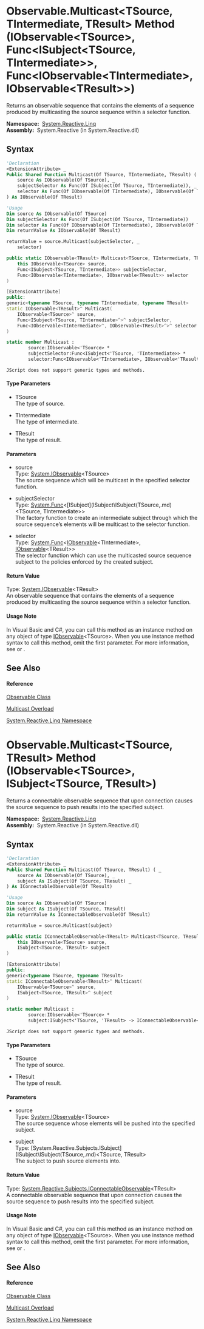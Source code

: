 # Observable.Multicast\<TSource, TIntermediate, TResult\> Method (IObservable\<TSource\>, Func\<ISubject\<TSource, TIntermediate\>\>, Func\<IObservable\<TIntermediate\>, IObservable\<TResult\>\>)

Returns an observable sequence that contains the elements of a sequence produced by multicasting the source sequence within a selector function.

**Namespace:**  [System.Reactive.Linq](System.Reactive.Linq\System.Reactive.Linq.md)  
**Assembly:**  System.Reactive (in System.Reactive.dll)

## Syntax

```vb
'Declaration
<ExtensionAttribute> _
Public Shared Function Multicast(Of TSource, TIntermediate, TResult) ( _
    source As IObservable(Of TSource), _
    subjectSelector As Func(Of ISubject(Of TSource, TIntermediate)), _
    selector As Func(Of IObservable(Of TIntermediate), IObservable(Of TResult)) _
) As IObservable(Of TResult)
```

```vb
'Usage
Dim source As IObservable(Of TSource)
Dim subjectSelector As Func(Of ISubject(Of TSource, TIntermediate))
Dim selector As Func(Of IObservable(Of TIntermediate), IObservable(Of TResult))
Dim returnValue As IObservable(Of TResult)

returnValue = source.Multicast(subjectSelector, _
    selector)
```

```csharp
public static IObservable<TResult> Multicast<TSource, TIntermediate, TResult>(
    this IObservable<TSource> source,
    Func<ISubject<TSource, TIntermediate>> subjectSelector,
    Func<IObservable<TIntermediate>, IObservable<TResult>> selector
)
```

```c++
[ExtensionAttribute]
public:
generic<typename TSource, typename TIntermediate, typename TResult>
static IObservable<TResult>^ Multicast(
    IObservable<TSource>^ source, 
    Func<ISubject<TSource, TIntermediate>^>^ subjectSelector, 
    Func<IObservable<TIntermediate>^, IObservable<TResult>^>^ selector
)
```

```fsharp
static member Multicast : 
        source:IObservable<'TSource> * 
        subjectSelector:Func<ISubject<'TSource, 'TIntermediate>> * 
        selector:Func<IObservable<'TIntermediate>, IObservable<'TResult>> -> IObservable<'TResult> 
```

```jscript
JScript does not support generic types and methods.
```

#### Type Parameters

- TSource  
  The type of source.

- TIntermediate  
  The type of intermediate.

- TResult  
  The type of result.

#### Parameters

- source  
  Type: [System.IObservable](https://msdn.microsoft.com/en-us/library/Dd990377)\<TSource\>  
  The source sequence which will be multicast in the specified selector function.

- subjectSelector  
  Type: [System.Func](https://msdn.microsoft.com/en-us/library/Bb534960)\<[ISubject](ISubject\ISubject(TSource,.md)\<TSource, TIntermediate\>\>  
  The factory function to create an intermediate subject through which the source sequence’s elements will be multicast to the selector function.

- selector  
  Type: [System.Func](https://msdn.microsoft.com/en-us/library/Bb549151)\<[IObservable](https://msdn.microsoft.com/en-us/library/Dd990377)\<TIntermediate\>, [IObservable](https://msdn.microsoft.com/en-us/library/Dd990377)\<TResult\>\>  
  The selector function which can use the multicasted source sequence subject to the policies enforced by the created subject.

#### Return Value

Type: [System.IObservable](https://msdn.microsoft.com/en-us/library/Dd990377)\<TResult\>  
An observable sequence that contains the elements of a sequence produced by multicasting the source sequence within a selector function.

#### Usage Note

In Visual Basic and C\#, you can call this method as an instance method on any object of type [IObservable](https://msdn.microsoft.com/en-us/library/Dd990377)\<TSource\>. When you use instance method syntax to call this method, omit the first parameter. For more information, see [](https://msdn.microsoft.com/en-us/library/Bb384936) or [](https://msdn.microsoft.com/en-us/library/Bb383977).

## See Also

#### Reference

[Observable Class](Observable\Observable.md)

[Multicast Overload](Multicast\Observable.Multicast.md)

[System.Reactive.Linq Namespace](System.Reactive.Linq\System.Reactive.Linq.md)









# Observable.Multicast\<TSource, TResult\> Method (IObservable\<TSource\>, ISubject\<TSource, TResult\>)

Returns a connectable observable sequence that upon connection causes the source sequence to push results into the specified subject.

**Namespace:**  [System.Reactive.Linq](System.Reactive.Linq\System.Reactive.Linq.md)  
**Assembly:**  System.Reactive (in System.Reactive.dll)

## Syntax

```vb
'Declaration
<ExtensionAttribute> _
Public Shared Function Multicast(Of TSource, TResult) ( _
    source As IObservable(Of TSource), _
    subject As ISubject(Of TSource, TResult) _
) As IConnectableObservable(Of TResult)
```

```vb
'Usage
Dim source As IObservable(Of TSource)
Dim subject As ISubject(Of TSource, TResult)
Dim returnValue As IConnectableObservable(Of TResult)

returnValue = source.Multicast(subject)
```

```csharp
public static IConnectableObservable<TResult> Multicast<TSource, TResult>(
    this IObservable<TSource> source,
    ISubject<TSource, TResult> subject
)
```

```c++
[ExtensionAttribute]
public:
generic<typename TSource, typename TResult>
static IConnectableObservable<TResult>^ Multicast(
    IObservable<TSource>^ source, 
    ISubject<TSource, TResult>^ subject
)
```

```fsharp
static member Multicast : 
        source:IObservable<'TSource> * 
        subject:ISubject<'TSource, 'TResult> -> IConnectableObservable<'TResult> 
```

```jscript
JScript does not support generic types and methods.
```

#### Type Parameters

- TSource  
  The type of source.

- TResult  
  The type of result.

#### Parameters

- source  
  Type: [System.IObservable](https://msdn.microsoft.com/en-us/library/Dd990377)\<TSource\>  
  The source sequence whose elements will be pushed into the specified subject.

- subject  
  Type: [System.Reactive.Subjects.ISubject](ISubject\ISubject(TSource,.md)\<TSource, TResult\>  
  The subject to push source elements into.

#### Return Value

Type: [System.Reactive.Subjects.IConnectableObservable](IConnectableObservable\IConnectableObservable(T).md)\<TResult\>  
A connectable observable sequence that upon connection causes the source sequence to push results into the specified subject.

#### Usage Note

In Visual Basic and C\#, you can call this method as an instance method on any object of type [IObservable](https://msdn.microsoft.com/en-us/library/Dd990377)\<TSource\>. When you use instance method syntax to call this method, omit the first parameter. For more information, see [](https://msdn.microsoft.com/en-us/library/Bb384936) or [](https://msdn.microsoft.com/en-us/library/Bb383977).

## See Also

#### Reference

[Observable Class](Observable\Observable.md)

[Multicast Overload](Multicast\Observable.Multicast.md)

[System.Reactive.Linq Namespace](System.Reactive.Linq\System.Reactive.Linq.md)








